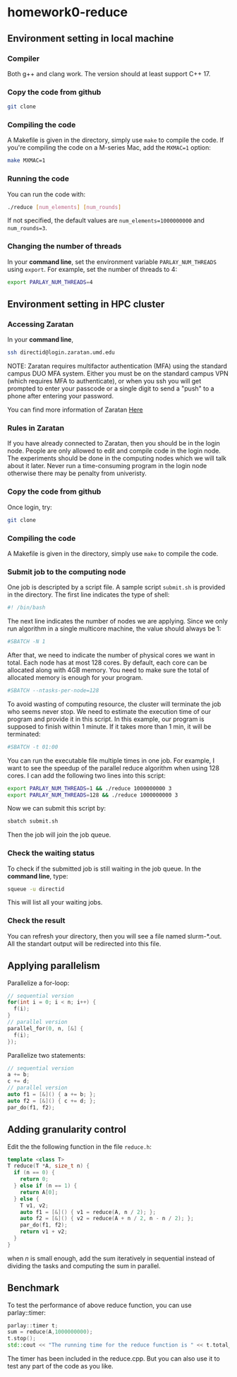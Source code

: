 # homework0-reduce  

## Environment setting in local machine

### Compiler
Both g++ and clang work. The version should at least support C++ 17.
### Copy the code from github
```bash
git clone 
```
### Compiling the code 
A Makefile is given in the directory, simply use ``make`` to compile the code. If you're compiling the code on a M-series Mac, add the ``MXMAC=1`` option:  
```bash
make MXMAC=1  
```
### Running the code  
You can run the code with:  
```bash
./reduce [num_elements] [num_rounds]  
```
If not specified, the default values are ``num_elements=1000000000`` and ``num_rounds=3``.  

### Changing the number of threads  
In your **command line**, set the environment variable ``PARLAY_NUM_THREADS`` using ``export``. For example, set the number of threads to 4:  
```bash
export PARLAY_NUM_THREADS=4  
```
## Environment setting in HPC cluster
### Accessing Zaratan
In your **command line**, 
```bash
ssh directid@login.zaratan.umd.edu
```
NOTE: Zaratan requires multifactor authentication (MFA) using the standard campus DUO MFA system. Either you must be on the standard campus VPN (which requires MFA to authenticate), or when you ssh you will get prompted to enter your passcode or a single digit to send a "push" to a phone after entering your password.    
  
You can find more information of Zaratan [Here](https://hpcc.umd.edu/hpcc/help/basics.html)
### Rules in Zaratan
If you have already connected to Zaratan, then you should be in the login node. People are only allowed to edit and compile code in the login node. The experiments should be done in the computing nodes which we will talk about it later. Never run a time-consuming program in the login node otherwise there may be penalty from univeristy.
### Copy the code from github
Once login, try:
```bash
git clone 
```
### Compiling the code 
A Makefile is given in the directory, simply use ``make`` to compile the code. 
### Submit job to the computing node
One job is descripted by a script file. A sample script ``submit.sh`` is provided in the directory. The first line indicates the type of shell:
```bash
#! /bin/bash
```
The next line indicates the number of nodes we are applying. Since we only run algorithm in a single multicore machine, the value should always be 1:
```bash
#SBATCH -N 1
```
After that, we need to indicate the number of physical cores we want in total. Each node has at most 128 cores. By default, each core can be allocated along with 4GB memory. You need to make sure the total of allocated memory is enough for your program. 
```bash
#SBATCH --ntasks-per-node=128
```
To avoid wasting of computing resource, the cluster will terminate the job who seems never stop. We need to estimate the execution time of our program and provide it in this script. In this example, our program is supposed to finish within 1 minute. If it takes more than 1 min, it will be terminated:
```bash
#SBATCH -t 01:00
```
You can run the executable file multiple times in one job. For example, I want to see the speedup of the parallel reduce algorithm when using 128 cores. I can add the following two lines into this script:
```bash
export PARLAY_NUM_THREADS=1 && ./reduce 1000000000 3
export PARLAY_NUM_THREADS=128 && ./reduce 1000000000 3
```
Now we can submit this script by:
```bash
sbatch submit.sh
```
Then the job will join the job queue. 
### Check the waiting status
To check if the submitted job is still waiting in the job queue. In the **command line**, type:
```bash
squeue -u directid
```
This will list all your waiting jobs.
### Check the result
You can refresh your directory, then you will see a file named slurm-*.out. All the standart output will be redirected into this file.
## Applying parallelism
Parallelize a for-loop:  
```C++
// sequential version  
for(int i = 0; i < n; i++) {
  f(i);
}
// parallel version  
parallel_for(0, n, [&] {
  f(i);
});
```

Parallelize two statements:  
```C++
// sequential version
a += b;
c += d;
// parallel version
auto f1 = [&]() { a += b; };
auto f2 = [&]() { c += d; };
par_do(f1, f2);
```


## Adding granularity control  
Edit the the following function in the file ``reduce.h``:  
```C++
template <class T>
T reduce(T *A, size_t n) {
  if (n == 0) {
    return 0;
  } else if (n == 1) {
    return A[0];
  } else {
    T v1, v2;
    auto f1 = [&]() { v1 = reduce(A, n / 2); };
    auto f2 = [&]() { v2 = reduce(A + n / 2, n - n / 2); };
    par_do(f1, f2);
    return v1 + v2;
  }
}
```
when $n$ is small enough, add the sum iteratively in sequential instead of dividing the tasks and computing the sum in parallel.  

## Benchmark
To test the performance of above reduce function, you can use parlay::timer:
```C++
parlay::timer t;
sum = reduce(A,1000000000);
t.stop();
std::cout << "The running time for the reduce function is " << t.total_time() << std::endl;
```
The timer has been included in the reduce.cpp. But you can also use it to test any part of the code as you like.

